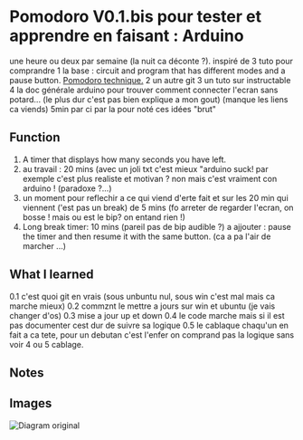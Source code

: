 # Pomodoro V0.1.bis pour tester et apprendre en faisant : Arduino
une heure ou deux par semaine (la nuit ca déconte ?).
inspiré de 3 tuto pour comprandre
1 la base : circuit and program that has different modes and a pause button. [Pomodoro technique.](https://en.wikipedia.org/wiki/Pomodoro_Technique)
2 un autre git
3 un tuto sur instructable
4 la doc générale arduino pour trouver comment connecter l'ecran sans potard... (le plus dur c'est pas bien explique a mon gout)
(manque les liens ca viends)
5min par ci par la pour noté ces idées "brut"
## Function

1. A timer that displays how many seconds you have left.
2. au travail : 20 mins
(avec un joli txt c'est mieux "arduino suck! par exemple c'est plus realiste et motivan ? non mais c'est vraiment con arduino ! (paradoxe ?...)
3. un moment pour reflechir a ce qui viend d'erte fait et sur les 20 min qui viennent ('est pas un break) de 5 mins
(fo arreter de regarder l'ecran, on bosse ! mais ou est le bip? on entand rien !)
4. Long break timer: 10 mins
(pareil pas de bip audible ?)
a ajjouter : pause the timer and then resume it with the same button. (ca a pa l'air de marcher ...)

## What I learned

0.1 c'est quoi git en vrais (sous unbuntu nul, sous win c'est mal mais ca marche mieux)
0.2 commznt le mettre a jours sur win et ubuntu (je vais changer d'os)
0.3 mise a jour up et down
0.4 le code marche mais si il est pas documenter cest dur de suivre sa logique
0.5 le cablaque chaqu'un en fait a ca tete, pour un debutan c'est l'enfer on comprand pas la logique sans voir 4 ou 5 cablage.



## Notes


## Images

![Diagram original](https://i.ibb.co/XbHFDQ2/pomodoro-diagram.png)

